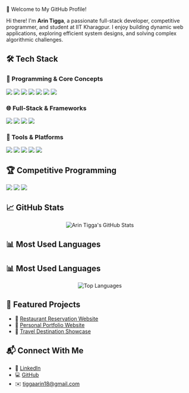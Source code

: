 🚀 Welcome to My GitHub Profile!

Hi there! I'm **Arin Tigga**, a passionate full-stack developer, competitive programmer, and student at IIT Kharagpur. I enjoy building dynamic web applications, exploring efficient system designs, and solving complex algorithmic challenges.

## 🛠️ Tech Stack

### 🔹 Programming & Core Concepts
<p align="left">
<img src="https://img.shields.io/badge/C++-00599C?style=for-the-badge&logo=c%2b%2b&logoColor=white" />
<img src="https://img.shields.io/badge/Python-3776AB?style=for-the-badge&logo=python&logoColor=white" />
<img src="https://img.shields.io/badge/C-00599C?style=for-the-badge&logo=c&logoColor=white" />
<img src="https://img.shields.io/badge/JavaScript-F7DF1E?style=for-the-badge&logo=javascript&logoColor=black" />
<img src="https://img.shields.io/badge/SQL-4479A1?style=for-the-badge&logo=mysql&logoColor=white" />
<img src="https://img.shields.io/badge/HTML5-E34F26?style=for-the-badge&logo=html5&logoColor=white" />
<img src="https://img.shields.io/badge/CSS3-1572B6?style=for-the-badge&logo=css3&logoColor=white" />
</p>

### 🌐 Full-Stack & Frameworks
<p align="left">
<img src="https://img.shields.io/badge/React.js-61DAFB?style=for-the-badge&logo=react&logoColor=black" />
<img src="https://img.shields.io/badge/Node.js-339933?style=for-the-badge&logo=node.js&logoColor=white" />
<img src="https://img.shields.io/badge/Express.js-000000?style=for-the-badge&logo=express&logoColor=white" />
<img src="https://img.shields.io/badge/MongoDB-47A248?style=for-the-badge&logo=mongodb&logoColor=white" />
</p>

### 🧰 Tools & Platforms
<p align="left">
<img src="https://img.shields.io/badge/Git-F05032?style=for-the-badge&logo=git&logoColor=white" />
<img src="https://img.shields.io/badge/GitHub-181717?style=for-the-badge&logo=github&logoColor=white" />
<img src="https://img.shields.io/badge/Postman-FF6C37?style=for-the-badge&logo=postman&logoColor=white" />
<img src="https://img.shields.io/badge/Figma-F24E1E?style=for-the-badge&logo=figma&logoColor=white" />
<img src="https://img.shields.io/badge/VS%20Code-007ACC?style=for-the-badge&logo=visual-studio-code&logoColor=white" />
</p>

## 🏆 Competitive Programming
<p align="left">
<img src="https://img.shields.io/badge/Codeforces-1F8ACB?style=for-the-badge&logo=codeforces&logoColor=white" />
<img src="https://img.shields.io/badge/CodeChef-5B4638?style=for-the-badge&logo=codechef&logoColor=white" />
<img src="https://img.shields.io/badge/LeetCode-FFA116?style=for-the-badge&logo=leetcode&logoColor=black" />
</p>

## 📈 GitHub Stats
<p align="center">
  <img src="https://github-readme-stats.vercel.app/api?username=Arin-Tigga&show_icons=true&theme=radical" alt="Arin Tigga's GitHub Stats" />
</p>

## 📊 Most Used Languages
## 📊 Most Used Languages
<p align="center">
  <img src="https://github-readme-stats.vercel.app/api/top-langs/?username=Arin-Tigga&layout=compact&theme=radical" alt="Top Languages" />
</p>


## 📌 Featured Projects
- 🔗 [Restaurant Reservation Website](https://github.com/Arin-Tigga/Restaurant-Reservation-Website)
- 🔗 [Personal Portfolio Website](https://github.com/Arin-Tigga/Portfolio)
- 🔗 [Travel Destination Showcase](https://github.com/Arin-Tigga/Travel-Website-)

## 📬 Connect With Me
- 💼 [LinkedIn](https://www.linkedin.com/in/arin-tigga)
- 💻 [GitHub](https://github.com/Arin-Tigga)
- ✉️ tiggaarin18@gmail.com
